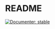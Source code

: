 # README


[![Documenter: stable](https://img.shields.io/badge/docs-stable-blue.svg)](https://github.com/josemanuel22/AdaptativeBlockLearning/stable/)
